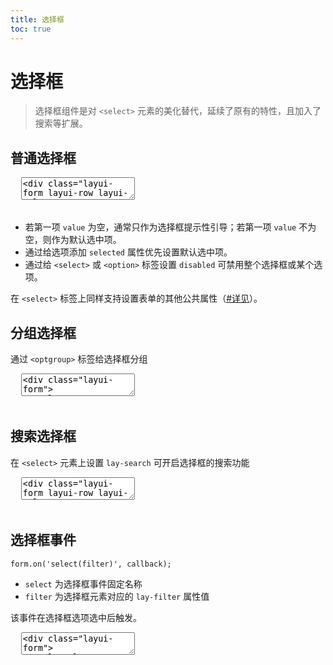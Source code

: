 ```yaml
---
title: 选择框
toc: true
---
```

 
# 选择框

> 选择框组件是对 `<select>` 元素的美化替代，延续了原有的特性，且加入了搜索等扩展。


<h2 id="normal" lay-toc="{}">普通选择框</h2>

<pre class="layui-code" lay-options="{preview: true, layout: ['preview', 'code'], tools: ['full'], done: function(obj){
  obj.render();
}}">
  <textarea>
<div class="layui-form layui-row layui-col-space16">
  <div class="layui-col-md6">
    <select>
      <option value="">请选择</option>
      <option value="AAA">选项 A</option>
      <option value="BBB">选项 B</option>
      <option value="CCC">选项 C</option>
    </select>
  </div>
  <div class="layui-col-md6">
    <select>
      <option value="">请选择</option>
      <option value="AAA">选项 A</option>
      <option value="BBB">选项 B</option>
      <option value="CCC" selected>选项 C</option>
    </select>
  </div>
  <div class="layui-col-md6">
    <select disabled>
      <option value="">禁用选择框</option>
      <option value="AAA">选项 A</option>
      <option value="BBB">选项 B</option>
      <option value="CCC">选项 C</option>
    </select>
  </div>
  <div class="layui-col-md6">
    <select>
      <option value="">请选择</option>
      <option value="AAA">选项 A</option>
      <option value="BBB" disabled>选项 B（禁用选项）</option>
      <option value="CCC">选项 C</option>
    </select>
  </div>
</div>

<!-- import layui -->
  </textarea>
</pre>

- 若第一项 `value` 为空，通常只作为选择框提示性引导；若第一项 `value` 不为空，则作为默认选中项。
- 通过给选项添加 `selected` 属性优先设置默认选中项。
- 通过给 `<select>` 或 `<option>` 标签设置 `disabled` 可禁用整个选择框或某个选项。

在 `<select>` 标签上同样支持设置表单的其他公共属性（[#详见](./#attr)）。

<h2 id="group" lay-toc="{}">分组选择框</h2>

通过 `<optgroup>` 标签给选择框分组

<pre class="layui-code" lay-options="{preview: true, layout: ['preview', 'code'], tools: ['full'], done: function(obj){
  obj.render();
}}">
  <textarea>
<div class="layui-form">
  <select>
    <option value="">请选择</option>
    <optgroup label="分组 A">
      <option value="A-1">选项 A-1</option>
      <option value="A-2">选项 A-2</option>
      <option value="A-3">选项 A-3</option>
    </optgroup>
    <optgroup label="分组 B">
      <option value="B-1">选项 B-1</option>
      <option value="B-2">选项 B-2</option>
    </optgroup>
  </select>
</div>

<!-- import layui -->
  </textarea>
</pre>


<h2 id="search" lay-toc="{hot: true}">搜索选择框</h2>

在 `<select>` 元素上设置 `lay-search` 可开启选择框的搜索功能

<pre class="layui-code" lay-options="{preview: true, codeStyle: 'height: 508px;', layout: ['preview', 'code'], tools: ['full'], done: function(obj){
  obj.render();
}}">
  <textarea>
<div class="layui-form layui-row layui-col-space16">
  <div class="layui-col-md6">
    <select lay-search="">
      <option value="">请选择或搜索（默认不区分大小写）</option>
      <option value="1">AAA</option>
      <option value="2">aaa</option>
      <option value="3">BBB</option>
      <option value="4">bbb</option>
      <option value="5">ABC</option>
      <option value="6">abc</option>
      <option value="7">AbC</option>
    </select>
  </div>
  <div class="layui-col-md6">
    <select lay-search="cs">
      <option value="">请选择或搜索（设置区分大小写）</option>
      <option value="1">AAA</option>
      <option value="2">aaa</option>
      <option value="3">BBB</option>
      <option value="4">bbb</option>
      <option value="5">ABC</option>
      <option value="6">abc</option>
      <option value="7">AbC</option>
    </select>
  </div>
  <div class="layui-col-md6">
    <select lay-search="">
      <option value="">请搜索</option>
      <optgroup label="分组a">
        <option value="a1">a1</option>
        <option value="a2">a2</option>
      </optgroup>
      <optgroup label="分组aa">
        <option value="aa1">aA1</option>
        <option value="aa2">aA2</option>
      </optgroup>
      <optgroup label="分组b">
        <option value="b1">b1</option>
        <option value="b2">b2</option>
      </optgroup>
      <optgroup label="分组bb">
        <option value="bb1">bb1</option>
        <option value="bb2">bb2</option>
      </optgroup>
      <optgroup label="分组bbb">
        <option value="bbb1">bBb1</option>
        <option value="bbb2">bBB2</option>
      </optgroup>
      <optgroup label="分组c">
        <option value="c1">c1</option>
        <option value="c2">c2</option>
      </optgroup>
      <optgroup label="分组cc">
        <option value="cc1">cc1</option>
        <option value="cc2">cc2</option>
      </optgroup>
      <optgroup label="分组ccc">
        <option value="ccc1">ccc1</option>
        <option value="ccc2">ccc2</option>
      </optgroup>
      <optgroup label="分组cccc">
        <option value="cccc1">cccc1</option>
        <option value="cccc2">cccc2</option>
      </optgroup>
    </select>
  </div>
  <div class="layui-col-md6">
    <select lay-search="" lay-creatable="">
      <option value="">可创建新的 option</option>
      <option value="1">AAA</option>
      <option value="2">aaa</option>
      <option value="3">BBB</option>
      <option value="4">bbb</option>
      <option value="5">ABC</option>
      <option value="6">abc</option>
      <option value="7">AbC</option>
    </select>
  </div>
</div>

<!-- import layui -->
  </textarea>
</pre>


<h2 id="on" lay-toc="{hot: true}">选择框事件</h2>

`form.on('select(filter)', callback);`

- `select` 为选择框事件固定名称
- `filter` 为选择框元素对应的 `lay-filter` 属性值

该事件在选择框选项选中后触发。

<pre class="layui-code" lay-options="{preview: true, layout: ['code', 'preview'], tools: ['full'], done: function(obj){
  obj.render();
}}">
  <textarea>
<div class="layui-form">
  <select lay-filter="demo-select-filter">
    <option value="">请选择</option>
    <option value="AAA">选项 A</option>
    <option value="BBB">选项 B</option>
    <option value="CCC">选项 C</option>
  </select>
</div>

<!-- import layui --> 
<script>
layui.use(function(){
  var form = layui.form;
  var layer = layui.layer;

  // select 事件
  form.on('select(demo-select-filter)', function(data){
    var elem = data.elem; // 获得 select 原始 DOM 对象
    var value = data.value; // 获得被选中的值
    var othis = data.othis; // 获得 select 元素被替换后的 jQuery 对象
    
    layer.msg(this.innerHTML + ' 的 value: '+ value); // this 为当前选中 <option> 元素对象
  });
});
</script>
  </textarea>
</pre>
